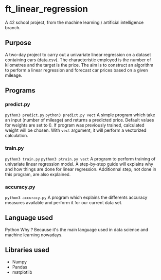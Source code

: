 # ft_linear_regression

A 42 school project, from the machine learning / artificial intelligence branch.

## Purpose
A two-day project to carry out a univariate linear regression on a dataset containing cars (data.csv). The characteristic employed is the number of kilometres and the target is the price.
The aim is to construct an algorithm to perform a linear regression and forecast car prices based on a given mileage.

## Programs

### predict.py
```python3 predict.py```
```python3 predict.py vect```
A simple program which take an input (number of mileage) and returns a predicted price.
Default values for weights are set to 0. If program was previously trained, calculated weight will be chosen.
With ```vect``` argument, it will perform a vectorized calculation. 

### train.py
```python3 train.py```
```python3 ptrain.py vect```
A program to perform training of univariate linear regression model.
A step-by-step guide will explains why and how things are done for linear regression. Additionnal step, not done in this program, are also explained.

### accuracy.py
```python3 accuracy.py```
A program which explains the differents accuracy measures available and perform it for our current data set.


## Language used
Python
Why ? Because it's the main language used in data science and machine learning nowadays.

## Libraries used
- Numpy
- Pandas
- matplotlib
